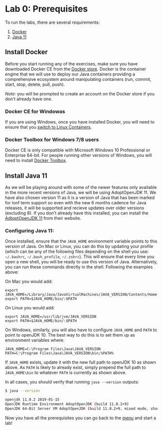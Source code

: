 # Lab 0: Prerequisites

To run the labs, there are several requirements:
1. [Docker](#install-docker)
2. [Java 11](#install-java-11)

## Install Docker

Before you start running any of the exercises, make sure you have downloaded Docker CE from the [Docker store](https://store.docker.com/search?type=edition&offering=community). Docker is the container engine that we will use to deploy our Java containers providing a comprehensive ecosystem around manipulating containers (run, commit, start, stop, delete, pull, push). 

*Note:* you will be prompted to create an account on the Docker store if you don't already have one.

### Docker CE for Windowas

If you are using Windows, once you have installed Docker, you will need to ensure that you [switch to Linux Containers](https://docs.docker.com/docker-for-windows/#switch-between-windows-and-linux-containers).

### Docker Toolbox for Windows 7/8 users

Docker CE is only compatible with Microsoft Windows 10 Professional or Enterprise 64-bit. For people running other versions of Windows, you will need to install [Docker Toolbox](https://docs.docker.com/toolbox/toolbox_install_windows/).

## Install Java 11

As we will be playing around with some of the newer features only available in the more recent versions of Java, we will be using AdoptOpenJDK 11. We have also chosen version 11 as it is a version of Java that has been marked for lonf term support so even with the new 6 months cadence for Java releases, it will be supported and recieve updates over older versions (excluding 8). If you don't already have this installed, you can install the [AdtoptOpenJDK 11](https://adoptopenjdk.net/?variant=openjdk11&jvmVariant=hotspot) from their website.

### Configuring Java 11:

Once installed, ensure that the `JAVA_HOME` environment variable points to this version of Java. On Mac or Linux, you can do this by updating your profile (which can be any of the following files depending on the shell you use: `~/.bashrc`, `~/.bash_profile`, `~/.zshrc`). This will ensure that every time you open a new shell, you will be ready to use this version of Java. Alternatively, you can run these commands directly in the shell. Following the examples above:

On Mac you would add:

```
export JAVA_HOME=/Library/Java/JavaVirtualMachines/JAVA_VERSION/Contents/Home
export PATH=$JAVA_HOME/bin/:$PATH
```

On Linux you would add:

```
export JAVA_HOME=/usr/lib/jvm/JAVA_VERSION
export PATH=$JAVA_HOME/bin/:$PATH
```

On Windows, similarly, you will also have to configure `JAVA_HOME` and `PATH` to point to openJDK 10. The best way to do this is to set them up as environment variables where:

```
JAVA_HOME=C:\Program Files\Java\JAVA_VERSION
PATH=C:\Program Files\Java\JAVA_VERSION\bin;%PATH%
```

If `JAVA_HOME` exists, update it with the new full path to openJDK 10 as shown above. As `PATH` is likely to already exist, simply prepend the full path to `JAVA_HOME\bin` to whatever `PATH` is currently as shown above.

In all cases, you should verify that running `java --version` outputs:

```bash
$ java --version

openjdk 11.0.2 2019-01-15
OpenJDK Runtime Environment AdoptOpenJDK (build 11.0.2+9)
OpenJDK 64-Bit Server VM AdoptOpenJDK (build 11.0.2+9, mixed mode, sharing)
```

Now you have all the prerequisites you can go back to the [menu](../README.md) and start a lab!
